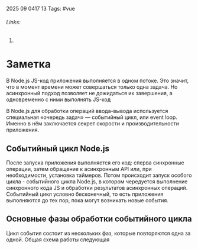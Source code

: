 2025 09 0417 13
Tags: #vue 
###### Links: 
1) 
# Заметка
В Node.js JS-код приложения выполняется в одном потоке. Это значит, что в момент времени может совершаться только одна задача. Но асинхронный подход позволяет не дожидаться их завершения, а одновременно с ними выполнять JS-код

В Node.js для обработки операций ввода-вывода используется специальная «очередь задач» — событийный цикл, или event loop. Именно в нём заключается секрет скорости и производительности приложения.

## Событийный цикл Node.js
После запуска приложения выполняется его код: сперва синхронные операции, затем обращение к асинхронным API или, при необходимости, установка таймеров.
Потом происходит запуск особого цикла - событийного цикла Node.js, в котором чередуется выполнение синхронного кода JS и обработки результатов асинхронных операций. Событийный цикл условно бесконечный, то есть приложения выполняются до тех пор, пока могут возникать новые события.
## Основные фазы обработки событийного цикла
Цикл события состоит из нескольких фаз, которые повторяются одна за одной. Общая схема работы следующая